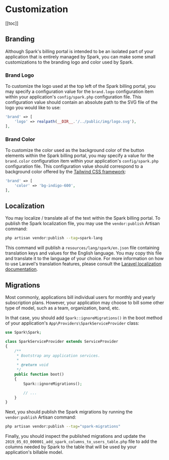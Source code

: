 # Customization

[[toc]]

## Branding

Although Spark's billing portal is intended to be an isolated part of your application that is entirely managed by Spark, you can make some small customizations to the branding logo and color used by Spark.

### Brand Logo

To customize the logo used at the top left of the Spark billing portal, you may specify a configuration value for the `brand.logo` configuration item within your application's `config/spark.php` configuration file. This configuration value should contain an absolute path to the SVG file of the logo you would like to use:

```php
'brand' => [
    'logo' => realpath(__DIR__.'/../public/img/logo.svg'),
],
```

### Brand Color

To customize the color used as the background color of the button elements within the Spark billing portal, you may specify a value for the `brand.color` configuration item within your application's `config/spark.php` configuration file. This configuration value should correspond to a background color offered by the [Tailwind CSS framework](https://tailwindcss.com/docs/customizing-colors):

```php
'brand' => [
    'color' => 'bg-indigo-600',
],
```

## Localization

You may localize / translate all of the text within the Spark billing portal. To publish the Spark localization file, you may use the `vendor:publish` Artisan command:

```bash
php artisan vendor:publish --tag=spark-lang
```

This command will publish a `resources/lang/spark/en.json` file containing translation keys and values for the English language. You may copy this file and translate it to the language of your choice. For more information on how to use Laravel's translation features, please consult the [Laravel localization documentation](https://laravel.com/docs/localization#using-translation-strings-as-keys).

## Migrations

Most commonly, applications bill individual users for monthly and yearly subscription plans. However, your application may choose to bill some other type of model, such as a team, organization, band, etc.

In that case, you should add `Spark::ignoreMigrations()` in the boot method of your application's `App\Providers\SparkServiceProvider` class:

```php
use Spark\Spark;

class SparkServiceProvider extends ServiceProvider
{
    /**
     * Bootstrap any application services.
     *
     * @return void
     */
    public function boot()
    {
        Spark::ignoreMigrations();

        // ...
    }
}
```

Next, you should publish the Spark migrations by running the `vendor:publish` Artisan command:

```bash
php artisan vendor:publish --tag="spark-migrations"
```

Finally, you should inspect the published migrations and update the `2019_05_03_000001_add_spark_columns_to_users_table.php` file to add the columns needed by Spark to the table that will be used by your application's billable model.
